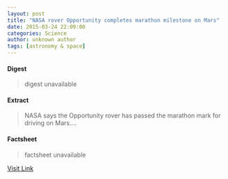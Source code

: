 ```yaml
---
layout: post
title: "NASA rover Opportunity completes marathon milestone on Mars"
date: 2015-03-24 22:09:00
categories: Science
author: unknown author
tags: [astronomy & space]
---
```



#### Digest
>digest unavailable

#### Extract
>NASA says the Opportunity rover has passed the marathon mark for driving on Mars....

#### Factsheet
>factsheet unavailable

[Visit Link](http://phys.org/news346439334.html)


